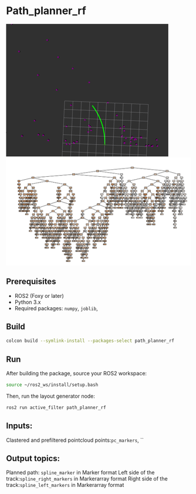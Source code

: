 # Path_planner_rf

![alt text](d.png)
![alt text](a2.png)

## Prerequisites

- ROS2 (Foxy or later)
- Python 3.x
- Required packages: `numpy`, `joblib`, 

## Build


```bash
colcon build --symlink-install --packages-select path_planner_rf
```

## Run

After building the package, source your ROS2 workspace:

```bash
source ~/ros2_ws/install/setup.bash
```

Then, run the layout generator node:

```bash
ros2 run active_filter path_planner_rf                      
```

## Inputs:

Clastered and prefiltered pointcloud points:`pc_markers`, ``

## Output topics: 

Planned path: `spline_marker` in Marker format
Left side of the track:`spline_right_markers` in Markerarray format
Right side of the track:`spline_left_markers` in Markerarray format



